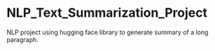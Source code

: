 # NLP_Text_Summarization_Project
NLP project using hugging face library to generate summary of a long paragraph.
